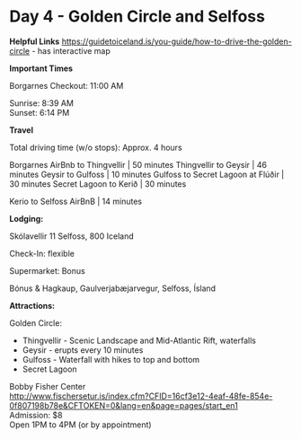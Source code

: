 # Day 4 - Golden Circle and Selfoss

__Helpful Links__
https://guidetoiceland.is/you-guide/how-to-drive-the-golden-circle - has interactive map

__Important Times__  

Borgarnes Checkout: 11:00 AM

Sunrise: 8:39 AM  
Sunset: 6:14 PM  



__Travel__  

Total driving time (w/o stops): Approx. 4 hours 

Borgarnes AirBnb to Thingvellir | 50 minutes 
Thingvellir to Geysir | 46 minutes
Geysir to Gulfoss | 10 minutes
Gulfoss to Secret Lagoon at Flúðir | 30 minutes
Secret Lagoon to Kerið | 30 minutes

Kerio to Selfoss AirBnB | 14 minutes

__Lodging:__ 

Skólavellir 11
Selfoss, 800
Iceland

Check-In: flexible  

Supermarket: Bonus  

Bónus & Hagkaup, Gaulverjabæjarvegur, Selfoss, Ísland


__Attractions:__

Golden Circle:  
+ Thingvellir - Scenic Landscape and Mid-Atlantic Rift, waterfalls  
+ Geysir  - erupts every 10 minutes  
+ Gulfoss - Waterfall with hikes to top and bottom 
+ Secret Lagoon

Bobby Fisher Center  
http://www.fischersetur.is/index.cfm?CFID=16cf3e12-4eaf-48fe-854e-0f807198b78e&CFTOKEN=0&lang=en&page=pages/start_en1  
Admission: $8  
Open 1PM to 4PM (or by appointment)
